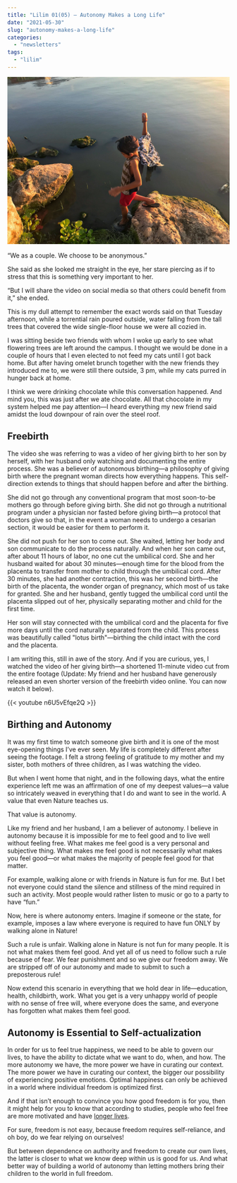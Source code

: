 ```yaml
---
title: "Lilim 01(05) — Autonomy Makes a Long Life"
date: "2021-05-30"
slug: "autonomy-makes-a-long-life"
categories:
  - "newsletters"
tags:
  - "lilim"
---
```


![Child on rocks](images/child-on-rocks.jpeg)

“We as a couple. We choose to be anonymous.”

She said as she looked me straight in the eye, her stare piercing as if to stress that this is something very important to her.

“But I will share the video on social media so that others could benefit from it,” she ended.

This is my dull attempt to remember the exact words said on that Tuesday afternoon, while a torrential rain poured outside, water falling from the tall trees that covered the wide single-floor house we were all cozied in.

I was sitting beside two friends with whom I woke up early to see what flowering trees are left around the campus. I thought we would be done in a couple of hours that I even elected to not feed my cats until I got back home. But after having omelet brunch together with the new friends they introduced me to, we were still there outside, 3 pm, while my cats purred in hunger back at home.

I think we were drinking chocolate while this conversation happened. And mind you, this was just after we ate chocolate. All that chocolate in my system helped me pay attention—I heard everything my new friend said amidst the loud downpour of rain over the steel roof.

## Freebirth

The video she was referring to was a video of her giving birth to her son by herself, with her husband only watching and documenting the entire process. She was a believer of autonomous birthing—a philosophy of giving birth where the pregnant woman directs how everything happens. This self-direction extends to things that should happen before and after the birthing.

She did not go through any conventional program that most soon-to-be mothers go through before giving birth. She did not go through a nutritional program under a physician nor fasted before giving birth—a protocol that doctors give so that, in the event a woman needs to undergo a cesarian section, it would be easier for them to perform it.

She did not push for her son to come out. She waited, letting her body and son communicate to do the process naturally. And when her son came out, after about 11 hours of labor, no one cut the umbilical cord. She and her husband waited for about 30 minutes—enough time for the blood from the placenta to transfer from mother to child through the umbilical cord. After 30 minutes, she had another contraction, this was her second birth—the birth of the placenta, the wonder organ of pregnancy, which most of us take for granted. She and her husband, gently tugged the umbilical cord until the placenta slipped out of her, physically separating mother and child for the first time.

Her son will stay connected with the umbilical cord and the placenta for five more days until the cord naturally separated from the child. This process was beautifully called "lotus birth"—birthing the child intact with the cord and the placenta.

I am writing this, still in awe of the story. And if you are curious, yes, I watched the video of her giving birth—a shortened 11-minute video cut from the entire footage (Update: My friend and her husband have generously released an even shorter version of the freebirth video online. You can now watch it below).

{{< youtube n6U5vEfqe2Q >}}

## Birthing and Autonomy

It was my first time to watch someone give birth and it is one of the most eye-opening things I’ve ever seen. My life is completely different after seeing the footage. I felt a strong feeling of gratitude to my mother and my sister, both mothers of three children, as I was watching the video.

But when I went home that night, and in the following days, what the entire experience left me was an affirmation of one of my deepest values—a value so intricately weaved in everything that I do and want to see in the world. A value that even Nature teaches us.

That value is autonomy.

Like my friend and her husband, I am a believer of autonomy. I believe in autonomy because it is impossible for me to feel good and to live well without feeling free. What makes me feel good is a very personal and subjective thing. What makes me feel good is not necessarily what makes you feel good—or what makes the majority of people feel good for that matter.

For example, walking alone or with friends in Nature is fun for me. But I bet not everyone could stand the silence and stillness of the mind required in such an activity. Most people would rather listen to music or go to a party to have “fun.”

Now, here is where autonomy enters. Imagine if someone or the state, for example, imposes a law where everyone is required to have fun ONLY by walking alone in Nature!

Such a rule is unfair. Walking alone in Nature is not fun for many people. It is not what makes them feel good. And yet all of us need to follow such a rule because of fear. We fear punishment and so we give our freedom away. We are stripped off of our autonomy and made to submit to such a preposterous rule!

Now extend this scenario in everything that we hold dear in life—education, health, childbirth, work. What you get is a very unhappy world of people with no sense of free will, where everyone does the same, and everyone has forgotten what makes them feel good.

## Autonomy is Essential to Self-actualization

In order for us to feel true happiness, we need to be able to govern our lives, to have the ability to dictate what we want to do, when, and how. The more autonomy we have, the more power we have in curating our context. The more power we have in curating our context, the bigger our possibility of experiencing positive emotions. Optimal happiness can only be achieved in a world where individual freedom is optimized first.

And if that isn’t enough to convince you how good freedom is for you, then it might help for you to know that according to studies, people who feel free are more motivated and have [longer lives](https://psycnet.apa.org/record/1976-28515-001).

For sure, freedom is not easy, because freedom requires self-reliance, and oh boy, do we fear relying on ourselves!

But between dependence on authority and freedom to create our own lives, the latter is closer to what we know deep within us is good for us. And what better way of building a world of autonomy than letting mothers bring their children to the world in full freedom.
